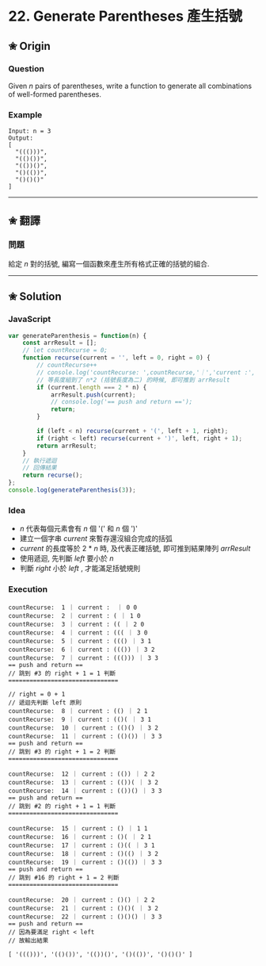 # 22. Generate Parentheses 產生括號

## ✬ Origin

### Question

Given _n_ pairs of parentheses, write a function to generate all combinations of well-formed parentheses.

### Example

```
Input: n = 3
Output:
[
  "((()))",
  "(()())",
  "(())()",
  "()(())",
  "()()()"
]
```

---

## ✬ 翻譯

### 問題

給定 _n_ 對的括號, 編寫一個函數來產生所有格式正確的括號的組合.

---

## ✬ Solution

### JavaScript

```js
var generateParenthesis = function(n) {
	const arrResult = [];
	// let countRecurse = 0;
	function recurse(current = '', left = 0, right = 0) {
		// countRecurse++
		// console.log('countRecurse: ',countRecurse,'｜','current :', current, '｜', left, right);
		// 等長度組到了 n*2 (括號長度為二) 的時候, 即可推到 arrResult
		if (current.length === 2 * n) {
			arrResult.push(current);
			// console.log('== push and return ==');
			return;
		}

		if (left < n) recurse(current + '(', left + 1, right);
		if (right < left) recurse(current + ')', left, right + 1);
		return arrResult;
	}
	// 執行遞迴
	// 回傳結果
	return recurse();
};
console.log(generateParenthesis(3));
```

### Idea

-   _n_ 代表每個元素會有 _n_ 個 '(' 和 _n_ 個 ')'
-   建立一個字串 _current_ 來暫存還沒組合完成的括弧
-   _current_ 的長度等於 2 \* _n_ 時, 及代表正確括號, 即可推到結果陣列 _arrResult_
-   使用遞迴, 先判斷 _left_ 要小於 _n_
-   判斷 _right_ 小於 _left_ , 才能滿足括號規則

### Execution

```
countRecurse:  1 ｜ current :  ｜ 0 0
countRecurse:  2 ｜ current : ( ｜ 1 0
countRecurse:  3 ｜ current : (( ｜ 2 0
countRecurse:  4 ｜ current : ((( ｜ 3 0
countRecurse:  5 ｜ current : ((() ｜ 3 1
countRecurse:  6 ｜ current : ((()) ｜ 3 2
countRecurse:  7 ｜ current : ((())) ｜ 3 3
== push and return ==
// 跳到 #3 的 right + 1 = 1 判斷
===============================

// right = 0 + 1
// 遞迴先判斷 left 原則
countRecurse:  8 ｜ current : (() ｜ 2 1
countRecurse:  9 ｜ current : (()( ｜ 3 1
countRecurse:  10 ｜ current : (()() ｜ 3 2
countRecurse:  11 ｜ current : (()()) ｜ 3 3
== push and return ==
// 跳到 #3 的 right + 1 = 2 判斷
===============================

countRecurse:  12 ｜ current : (()) ｜ 2 2
countRecurse:  13 ｜ current : (())( ｜ 3 2
countRecurse:  14 ｜ current : (())() ｜ 3 3
== push and return ==
// 跳到 #2 的 right + 1 = 1 判斷
===============================

countRecurse:  15 ｜ current : () ｜ 1 1
countRecurse:  16 ｜ current : ()( ｜ 2 1
countRecurse:  17 ｜ current : ()(( ｜ 3 1
countRecurse:  18 ｜ current : ()(() ｜ 3 2
countRecurse:  19 ｜ current : ()(()) ｜ 3 3
== push and return ==
// 跳到 #16 的 right + 1 = 2 判斷
===============================

countRecurse:  20 ｜ current : ()() ｜ 2 2
countRecurse:  21 ｜ current : ()()( ｜ 3 2
countRecurse:  22 ｜ current : ()()() ｜ 3 3
== push and return ==
// 因為要滿足 right < left
// 故輸出結果

[ '((()))', '(()())', '(())()', '()(())', '()()()' ]
```
